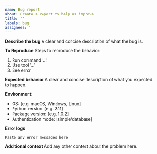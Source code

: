 ```yaml
---
name: Bug report
about: Create a report to help us improve
title: ''
labels: bug
assignees: ''
---
```


**Describe the bug**
A clear and concise description of what the bug is.

**To Reproduce**
Steps to reproduce the behavior:
1. Run command '...'
2. Use tool '...'
3. See error

**Expected behavior**
A clear and concise description of what you expected to happen.

**Environment:**
- OS: [e.g. macOS, Windows, Linux]
- Python version: [e.g. 3.11]
- Package version: [e.g. 1.0.2]
- Authentication mode: [simple/database]

**Error logs**
```
Paste any error messages here
```

**Additional context**
Add any other context about the problem here.
